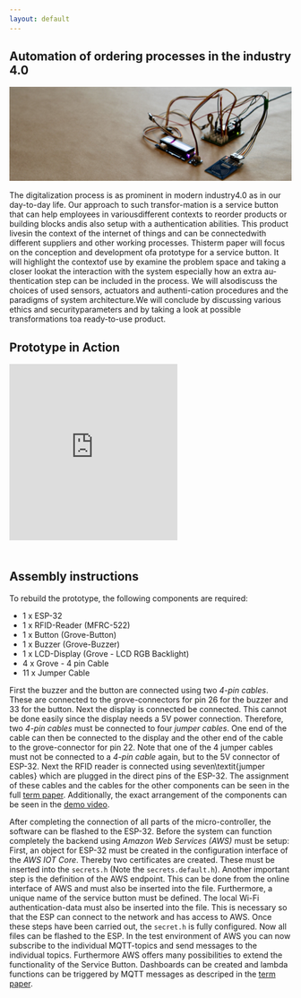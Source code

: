 ```yaml
---
layout: default
---
```


## Automation of ordering processes in the industry 4.0

![Header](https://github.com/finnge/iot-service-button/blob/master/paper/figures/microcontroller.jpeg?raw=true)

The digitalization process is as prominent in modern industry4.0 as in our day-to-day life. Our approach to such transfor-mation is a service button that can help employees in variousdifferent contexts to reorder products or building blocks andis also setup with a authentication abilities. This product livesin the context of the internet of things and can be connectedwith different suppliers and other working processes.  Thisterm paper will focus on the conception and development ofa prototype for a service button. It will highlight the contextof use by examine the problem space and taking a closer lookat the interaction with the system especially how an extra au-thentication step can be included in the process. We will alsodiscuss the choices of used sensors, actuators and authenti-cation procedures and the paradigms of system architecture.We will conclude by discussing various ethics and securityparameters and by taking a look at possible transformations toa ready-to-use product.

## Prototype in Action

<iframe style="max-width: 100%; margin-bottom: 20px" height="315" src="https://www.youtube-nocookie.com/embed/YwqazpQT0mQ" frameborder="0" allow="accelerometer; autoplay; encrypted-media; gyroscope; picture-in-picture" allowfullscreen></iframe>

## Assembly instructions

To rebuild the prototype, the following components are required:

- 1 x ESP-32
- 1 x RFID-Reader (MFRC-522)
- 1 x Button (Grove-Button) 
- 1 x Buzzer (Grove-Buzzer)
- 1 x LCD-Display (Grove - LCD RGB Backlight)
- 4 x Grove - 4 pin Cable
- 11 x Jumper Cable

First the buzzer and the button are connected using two *4-pin cables*. These are connected to the grove-connectors for pin 26 for the buzzer and 33 for the button. Next the display is connected be connected. This cannot be done easily since the display needs a 5V power connection. Therefore, two *4-pin cables* must be connected to four *jumper cables*. One end of the cable can then be connected to the display and the other end of the cable to the grove-connector for pin 22. Note that one of the 4 jumper cables must not be connected to a *4-pin cable* again, but to the 5V connector of ESP-32.
Next the RFID reader is connected using seven\textit{jumper cables} which are plugged in the direct pins of the ESP-32. 
The assignment of these cables and the cables for the other components can be seen in the full [term paper](https://github.com/finnge/iot-service-button/blob/master/paper/paper.pdf).
Additionally, the exact arrangement of the components can be seen in the [demo video](#prototype-in-action).

After completing the connection of all parts of the micro-controller, the software can be flashed to the ESP-32. Before the system can function completely the backend using *Amazon Web Services (AWS)* must be setup: First, an object for ESP-32 must be created in the configuration interface of the *AWS IOT Core*. Thereby two certificates are created. These must be inserted into the `secrets.h` (Note the `secrets.default.h`). Another important step is the definition of the AWS endpoint. This can be done from the online interface of AWS and must also be inserted into the file. Furthermore, a unique name of the service button must be defined. The local Wi-Fi authentication-data must also be inserted into the file. This is necessary so that the ESP can connect to the network and has access to AWS. Once these steps have been carried out, the `secret.h` is fully configured. Now all files can be flashed to the ESP. In the test environment of AWS you can now subscribe to the individual MQTT-topics and send messages to the individual topics. Furthermore AWS offers many possibilities to extend the functionality of the Service Button. Dashboards can be created and lambda functions can be triggered by MQTT messages as descriped in the [term paper](https://github.com/finnge/iot-service-button/blob/master/paper/paper.pdf).
